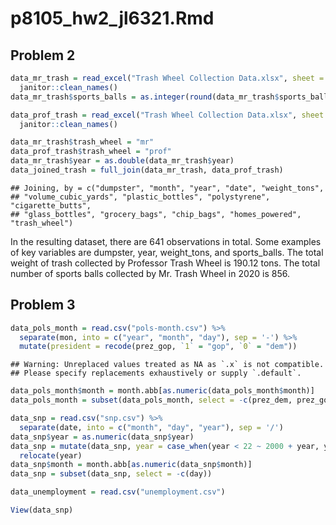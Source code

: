 p8105_hw2_jl6321.Rmd
================

## Problem 2

``` r
data_mr_trash = read_excel("Trash Wheel Collection Data.xlsx", sheet = "Mr. Trash Wheel", range = "A2:N549") %>%
  janitor::clean_names()
data_mr_trash$sports_balls = as.integer(round(data_mr_trash$sports_balls)) 
```

``` r
data_prof_trash = read_excel("Trash Wheel Collection Data.xlsx", sheet = "Professor Trash Wheel", range = "A2:M96") %>%
  janitor::clean_names()
```

``` r
data_mr_trash$trash_wheel = "mr"
data_prof_trash$trash_wheel = "prof"
data_mr_trash$year = as.double(data_mr_trash$year)
data_joined_trash = full_join(data_mr_trash, data_prof_trash)
```

    ## Joining, by = c("dumpster", "month", "year", "date", "weight_tons",
    ## "volume_cubic_yards", "plastic_bottles", "polystyrene", "cigarette_butts",
    ## "glass_bottles", "grocery_bags", "chip_bags", "homes_powered", "trash_wheel")

In the resulting dataset, there are 641 observations in total. Some
examples of key variables are dumpster, year, weight_tons, and
sports_balls. The total weight of trash collected by Professor Trash
Wheel is 190.12 tons. The total number of sports balls collected by
Mr. Trash Wheel in 2020 is 856.

## Problem 3

``` r
data_pols_month = read.csv("pols-month.csv") %>%
  separate(mon, into = c("year", "month", "day"), sep = '-') %>% 
  mutate(president = recode(prez_gop, `1` = "gop", `0` = "dem"))
```

    ## Warning: Unreplaced values treated as NA as `.x` is not compatible.
    ## Please specify replacements exhaustively or supply `.default`.

``` r
data_pols_month$month = month.abb[as.numeric(data_pols_month$month)] 
data_pols_month = subset(data_pols_month, select = -c(prez_dem, prez_gop, day))
```

``` r
data_snp = read.csv("snp.csv") %>%
  separate(date, into = c("month", "day", "year"), sep = '/') 
data_snp$year = as.numeric(data_snp$year)
data_snp = mutate(data_snp, year = case_when(year < 22 ~ 2000 + year, year > 22 ~ 1900 + year)) %>% 
  relocate(year) 
data_snp$month = month.abb[as.numeric(data_snp$month)] 
data_snp = subset(data_snp, select = -c(day))
```

``` r
data_unemployment = read.csv("unemployment.csv") 
```

``` r
View(data_snp)
```
